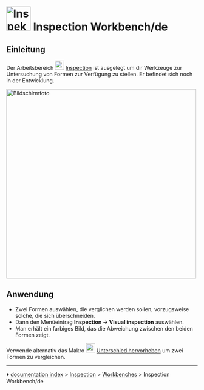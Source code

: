 # <img alt="Inspektion Arbeitsbereichssymbol" src=images/Workbench_Inspection.svg  style="width:64px;"> Inspection Workbench/de



## Einleitung


<div class="mw-translate-fuzzy">

Der Arbeitsbereich <img alt="" src=images/Workbench_Inspection.svg  style="width:24px;"> [Inspection](Inspection_Workbench/de.md) ist ausgelegt um dir Werkzeuge zur Untersuchung von Formen zur Verfügung zu stellen. Er befindet sich noch in der Entwicklung.


</div>

<img alt="Bildschirmfoto" src=images/InspectionEx.png  style="width:500px;">



## Anwendung

-   Zwei Formen auswählen, die verglichen werden sollen, vorzugsweise solche, die sich überschneiden.
-   Dann den Menüeintrag **Inspection → Visual inspection** auswählen.
-   Man erhält ein farbiges Bild, das die Abweichung zwischen den beiden Formen zeigt.

Verwende alternativ das Makro <img alt="" src=images/HighlightDifference.png  style="width:24px;"> [Unterschied hervorheben](Macro_HighlightDifference/de.md) um zwei Formen zu vergleichen.



---
⏵ [documentation index](../README.md) > [Inspection](Category_Inspection.md) > [Workbenches](Category_Workbenches.md) > Inspection Workbench/de

